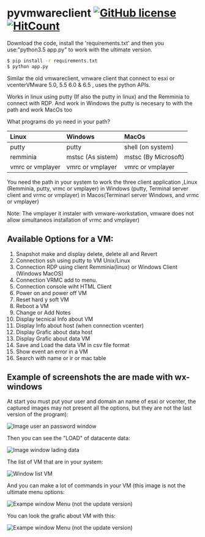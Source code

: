 # pyvmwareclient [![GitHub license](https://img.shields.io/github/license/wbugbofh/pyvmwareclient.svg)](https://github.com/wbugbofh/pyvmwareclient/blob/master/LICENSE) [![HitCount](http://hits.dwyl.io/wbugbofh/wbugbofh/pyvmwareclient.svg)](http://hits.dwyl.io/wbugbofh/wbugbofh/pyvmwareclient)


Download the code, install the 'requirements.txt' and then you use:"python3.5 app.py" to work with the ultimate version.
```bash
$ pip install -r requirements.txt
$ python app.py
```

Similar the old vmwareclient, vmware client that connect to esxi or vcenterVMware 5.0, 5.5 6.0 & 6.5 , uses the python APIs.

Works in linux using putty (If also the putty in linux) and the Remminia to connect with RDP. And work in Windows the putty is necesary to with the path and work MacOs too

What programs do yo need in your path?

|**Linux**        |**Windows**       |**MacOs**            |
|:----------------|:-----------------|:--------------------|
|putty            |putty             |shell (on system)    |
|remminia         |mstsc (As sistem) |mstsc (By Microsoft) |
|vmrc or vmplayer |vmrc or vmplayer  |vmrc or vmplayer     |

You need the path in your system to work the three client application ,Linux (Remminia, putty, vrmc or vmplayer) in Windows (putty, Terminal server client and vrmc or vmplayer) in Macos(Terminarl server Windows, and vrmc or vmplayer)

Note: The vmplayer it instaler with vmware-workstation, vmware does not allow simultaneos installation of vrmc and  vmplayer)

## Available Options for a VM:

  01. Snapshot make and display delete, delete all and Revert
  02. Connection ssh using putty to VM Unix/Linux
  03. Connection RDP using client Remminia(linux) or Windows Client (Windows MacOS)
  04. Connection VRMC add to menu.
  05. Connection console wiht HTML Client
  06. Power on and power off VM
  07. Reset hard y soft VM
  08. Reboot a VM
  09. Change or Add Notes
  10. Display tecnical Info about VM
  11. Display Info about host (when connection vcenter)
  12. Display Grafic about data host
  13. Display Grafic about data VM
  14. Save and Load the data VM in csv file format
  15. Show event an error in a VM
  16. Search with name or ir or mac table

## Example of  screenshots the are made with wx-windows

At start you must put your user and domain an name of esxi or vcenter, the captured images may not present all the options, but they are not the last version of the program):

![Image user an password window](https://github.com/wbugbofh/pyvmwareclient/blob/master/images/user_pass.png)

Then you can see the "LOAD" of datacente data:

![Image window lading data](https://github.com/wbugbofh/pyvmwareclient/blob/master/images/loading_data.png)

The list of VM that are in your system:

![Window list VM](https://github.com/wbugbofh/pyvmwareclient/blob/master/images/list_vm.png)

And you can make a lot of commands in your VM (this image is not the ultimate menu options:

![Exampe window Menu (not the update version)](https://github.com/wbugbofh/pyvmwareclient/blob/master/images/menu.png)

You can  look the grafic about VM with this:

![Exampe window Menu (not the update version)](https://github.com/wbugbofh/pyvmwareclient/blob/master/images/grafic_vm.png)